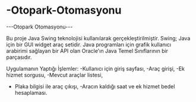 # -Otopark-Otomasyonu

---Otopark Otomasyonu---

Bu proje Java Swing teknolojisi kullanılarak gerçekleştirilmiştir.
Swing; Java için bir GUI widget araç setidir. Java programları için grafik kullanıcı arabirimi sağlayan bir API olan Oracle'ın Java Temel Sınıflarının bir parçasıdır.

 Uygulamanın Yaptığı İşlemler:
-Kullanıcı için giriş sayfası,
-Araç girişi,
-Ek hizmet sorgusu,
-Mevcut araçlar listesi,
- Plaka bilgisi ile araç çıkışı,
-Aracın kaldığı saat ve ek hizmet bedel hesaplaması.
